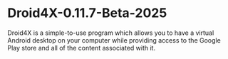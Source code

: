 # Droid4X-0.11.7-Beta-2025
Droid4X is a simple-to-use program which allows you to have a virtual Android desktop on your computer while providing access to the Google Play store and all of the content associated with it.
